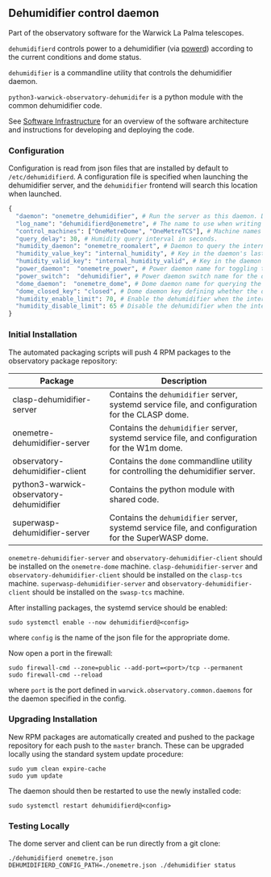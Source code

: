 ## Dehumidifier control daemon 
Part of the observatory software for the Warwick La Palma telescopes.

`dehumidifierd` controls power to a dehumidifier (via [powerd](https://github.com/warwick-one-metre/powerd)) according to the current conditions and dome status.

`dehumidifier` is a commandline utility that controls the dehumidifier daemon.

`python3-warwick-observatory-dehumidifer` is a python module with the common dehumidifier code.

See [Software Infrastructure](https://github.com/warwick-one-metre/docs/wiki/Software-Infrastructure) for an overview of the software architecture and instructions for developing and deploying the code.


### Configuration

Configuration is read from json files that are installed by default to `/etc/dehumidifierd`.
A configuration file is specified when launching the dehumidifier server, and the `dehumidifier` frontend will search this location when launched.

```python
{
  "daemon": "onemetre_dehumidifier", # Run the server as this daemon. Daemon types are registered in `warwick.observatory.common.daemons`.
  "log_name": "dehumidifierd@onemetre", # The name to use when writing messages to the observatory log.
  "control_machines": ["OneMetreDome", "OneMetreTCS"], # Machine names that are allowed to control (rather than just query) state. Machine names are registered in `warwick.observatory.common.IP`.
  "query_delay": 30, # Humidity query interval in seconds.
  "humidity_daemon": "onemetre_roomalert", # Daemon to query the internal humidity from.
  "humidity_value_key": "internal_humidity", # Key in the daemon's last_measurement dictionary.
  "humidity_valid_key": "internal_humidity_valid", # Key in the daemon's last_measurement dictionary.
  "power_daemon":  "onemetre_power", # Power daemon name for toggling the dehumidifier on and off.
  "power_switch":  "dehumidifier", # Power daemon switch name for the dehumidifier.
  "dome_daemon":  "onemetre_dome", # Dome daemon name for querying the dome state.
  "dome_closed_key": "closed", # Dome daemon key defining whether the dome is closed.
  "humidity_enable_limit": 70, # Enable the dehumidifier when the internal humidity rises above this value.
  "humidity_disable_limit": 65 # Disable the dehumidifier when the internal humidity drops below this value.
}
```

### Initial Installation

The automated packaging scripts will push 4 RPM packages to the observatory package repository:

| Package                                  | Description                                                                                         |
|------------------------------------------|-----------------------------------------------------------------------------------------------------|
| clasp-dehumidifier-server                | Contains the `dehumidifier` server, systemd service file, and configuration for the CLASP dome.     |
| onemetre-dehumidifier-server             | Contains the `dehumidifier` server, systemd service file, and configuration for the W1m dome.       |
| observatory-dehumidifier-client          | Contains the `dome` commandline utility for controlling the dehumidifier server.                    |
| python3-warwick-observatory-dehumidifier | Contains the python module with shared code.                                                        |
| superwasp-dehumidifier-server            | Contains the `dehumidifier` server, systemd service file, and configuration for the SuperWASP dome. |

`onemetre-dehumidifier-server` and `observatory-dehumidifier-client` should be installed on the `onemetre-dome` machine.
`clasp-dehumidifier-server` and `observatory-dehumidifier-client` should be installed on the `clasp-tcs` machine.
`superwasp-dehumidifier-server` and `observatory-dehumidifier-client` should be installed on the `swasp-tcs` machine.

After installing packages, the systemd service should be enabled:

```
sudo systemctl enable --now dehumidifierd@<config>
```

where `config` is the name of the json file for the appropriate dome.

Now open a port in the firewall:
```
sudo firewall-cmd --zone=public --add-port=<port>/tcp --permanent
sudo firewall-cmd --reload
```
where `port` is the port defined in `warwick.observatory.common.daemons` for the daemon specified in the config.

### Upgrading Installation

New RPM packages are automatically created and pushed to the package repository for each push to the `master` branch.
These can be upgraded locally using the standard system update procedure:
```
sudo yum clean expire-cache
sudo yum update
```

The daemon should then be restarted to use the newly installed code:
```
sudo systemctl restart dehumidifierd@<config>
```

### Testing Locally

The dome server and client can be run directly from a git clone:
```
./dehumidifierd onemetre.json
DEHUMIDIFIERD_CONFIG_PATH=./onemetre.json ./dehumidifier status
```
